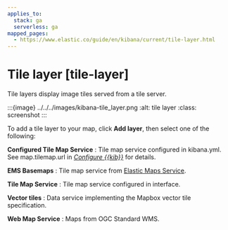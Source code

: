 ```yaml
---
applies_to:
  stack: ga
  serverless: ga
mapped_pages:
  - https://www.elastic.co/guide/en/kibana/current/tile-layer.html
---
```


# Tile layer [tile-layer]

Tile layers display image tiles served from a tile server.

:::{image} ../../../images/kibana-tile_layer.png
:alt: tile layer
:class: screenshot
:::

To add a tile layer to your map, click **Add layer**, then select one of the following:

**Configured Tile Map Service**
:   Tile map service configured in kibana.yml. See map.tilemap.url in [*Configure {{kib}}*](../../../deploy-manage/deploy/self-managed/configure.md) for details.

**EMS Basemaps**
:   Tile map service from [Elastic Maps Service](https://www.elastic.co/elastic-maps-service).

**Tile Map Service**
:   Tile map service configured in interface.

**Vector tiles**
:   Data service implementing the Mapbox vector tile specification.

**Web Map Service**
:   Maps from OGC Standard WMS.

